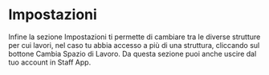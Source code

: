 # Impostazioni

Infine la sezione Impostazioni ti permette di cambiare tra le diverse strutture per cui lavori, nel caso tu abbia accesso a più di una struttura, cliccando sul bottone Cambia Spazio di Lavoro. Da questa sezione puoi anche uscire dal tuo account in Staff App.
